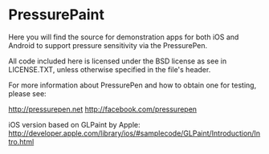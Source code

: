 PressurePaint
=============

Here you will find the source for demonstration apps for both iOS and Android to support pressure sensitivity via the PressurePen.

All code included here is licensed under the BSD license as see in LICENSE.TXT, unless otherwise specified in the file's header.

For more information about PressurePen and how to obtain one for testing, please see:

http://pressurepen.net
http://facebook.com/pressurepen


iOS version based on GLPaint by Apple:
http://developer.apple.com/library/ios/#samplecode/GLPaint/Introduction/Intro.html

